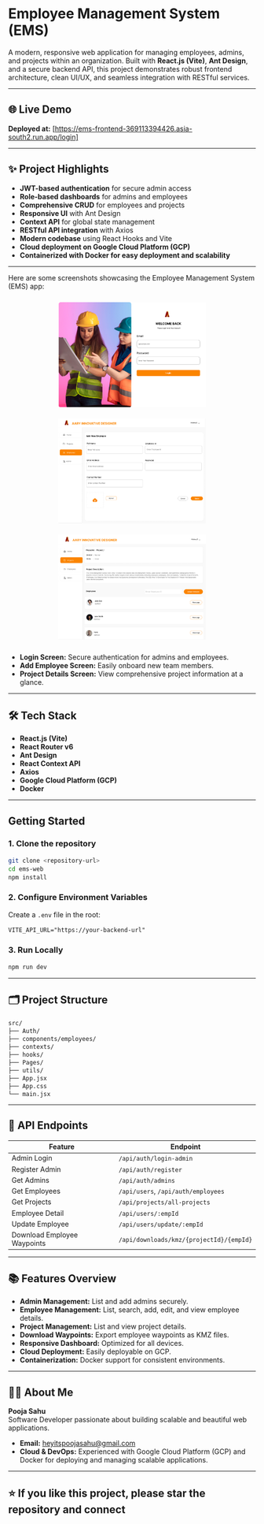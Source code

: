 # Employee Management System (EMS)

A modern, responsive web application for managing employees, admins, and projects within an organization. Built with **React.js (Vite)**, **Ant Design**, and a secure backend API, this project demonstrates robust frontend architecture, clean UI/UX, and seamless integration with RESTful services.

---

## 🌐 Live Demo

**Deployed at:** [https://ems-frontend-369113394426.asia-south2.run.app/login]

---

## ✨ Project Highlights

- **JWT-based authentication** for secure admin access
- **Role-based dashboards** for admins and employees
- **Comprehensive CRUD** for employees and projects
- **Responsive UI** with Ant Design
- **Context API** for global state management
- **RESTful API integration** with Axios
- **Modern codebase** using React Hooks and Vite
- **Cloud deployment on Google Cloud Platform (GCP)**
- **Containerized with Docker for easy deployment and scalability**

---

Here are some screenshots showcasing the Employee Management System (EMS) app:

<div align="center">
   <img src="Employee-Management-System-Web/src/assets/png/login screen.png" alt="Login Screen" width="300" style="margin: 10px;"/>
   <img src="Employee-Management-System-Web/src/assets/png/adding employe.png" alt="Add Employee Screen" width="300" style="margin: 10px;"/>
   <img src="Employee-Management-System-Web/src/assets/png/project screen details.png" alt="Project Details Screen" width="300" style="margin: 10px;"/>
</div>

- **Login Screen:** Secure authentication for admins and employees.
- **Add Employee Screen:** Easily onboard new team members.
- **Project Details Screen:** View comprehensive project information at a glance.

---

## 🛠️ Tech Stack

- **React.js (Vite)**
- **React Router v6**
- **Ant Design**
- **React Context API**
- **Axios**
- **Google Cloud Platform (GCP)**
- **Docker**

---

##  Getting Started

### 1. Clone the repository

```bash
git clone <repository-url>
cd ems-web
npm install
```

### 2. Configure Environment Variables

Create a `.env` file in the root:

```
VITE_API_URL="https://your-backend-url"
```

### 3. Run Locally

```bash
npm run dev
```

---

## 🗂️ Project Structure

```
src/
├── Auth/
├── components/employees/
├── contexts/
├── hooks/
├── Pages/
├── utils/
├── App.jsx
├── App.css
└── main.jsx
```

---

## 🔗 API Endpoints

| Feature                     | Endpoint                                 |
| --------------------------- | ---------------------------------------- |
| Admin Login                 | `/api/auth/login-admin`                  |
| Register Admin              | `/api/auth/register`                     |
| Get Admins                  | `/api/auth/admins`                       |
| Get Employees               | `/api/users`, `/api/auth/employees`      |
| Get Projects                | `/api/projects/all-projects`             |
| Employee Detail             | `/api/users/:empId`                      |
| Update Employee             | `/api/users/update/:empId`               |
| Download Employee Waypoints | `/api/downloads/kmz/{projectId}/{empId}` |

---

## 📚 Features Overview

- **Admin Management:** List and add admins securely.
- **Employee Management:** List, search, add, edit, and view employee details.
- **Project Management:** List and view project details.
- **Download Waypoints:** Export employee waypoints as KMZ files.
- **Responsive Dashboard:** Optimized for all devices.
- **Cloud Deployment:** Easily deployable on GCP.
- **Containerization:** Docker support for consistent environments.

---

## 🙋‍♂️ About Me

**Pooja Sahu**  
Software Developer passionate about building scalable and beautiful web applications.

- **Email:** heyitspoojasahu@gmail.com
- **Cloud & DevOps:** Experienced with Google Cloud Platform (GCP) and Docker for deploying and managing scalable applications.

---

## ⭐️ If you like this project, please star the repository and connect
